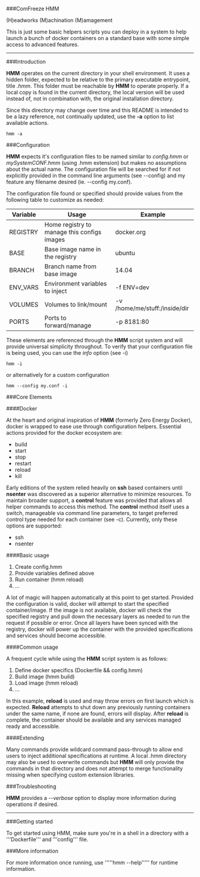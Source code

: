 ###ComFreeze HMM

(H)eadworks (M)achination (M)amagement

This is just some basic helpers scripts you can deploy in a system to help launch a bunch of docker containers on a standard base with some simple access to advanced features.

---

###Introduction

**HMM** operates on the current directory in your shell environment.  It uses a hidden folder, expected to be relative to the primary executable entrypoint, title *.hmm*.  This folder must be reachable by **HMM** to operate properly.  If a local copy is found in the current directory, the local version will be used instead of, not in combination with, the original installation directory.

Since this directory may change over time and this README is intended to be a lazy reference, not continually updated, use the **-a** option to list available actions.

```
hmm -a
```

###Configuration

**HMM** expects it's configuration files to be named similar to *config.hmm* or *mySystemCONF.hmm* (using .hmm extension) but makes no assumptions about the actual name.  The configuration file will be searched for if not explicitly provided in the command line arguments (see --config) and my feature any filename desired (ie. --config my.conf).

The configuration file found or specified should provide values from the following table to customize as needed:

Variable      | Usage         | Example
------------- | ------------- | -------------
 REGISTRY     | Home registry to manage this configs images | docker.org
 BASE         | Base image name in the registry | ubuntu
 BRANCH       | Branch name from base image | 14.04
 ENV_VARS     | Environment variables to inject | -f ENV=dev
 VOLUMES      | Volumes to link/mount | -v /home/me/stuff:/inside/dir
 PORTS        | Ports to forward/manage | -p 8181:80

These elements are referenced through the **HMM** script system and will provide universal simplicity throughout.  To verify that your configuration file is being used, you can use the *info* option (see -i)

```
hmm -i
```

or alternatively for a custom configuration

```
hmm --config my.conf -i
```

###Core Elements

####Docker

At the heart and original inspiration of **HMM** (formerly Zero Energy Docker), docker is wrapped to ease use through configuration helpers.  Essential actions provided for the docker ecosystem are:

* build
* start
* stop
* restart
* reload
* kill

Early editions of the system relied heavily on **ssh** based containers until **nsenter** was discovered as a superior alternative to minimize resources.  To maintain broader support, a **control** feature was provided that allows all helper commands to access this method.  The **control** method itself uses a switch, manageable via command line parameters, to target preferred control type needed for each container (see -c).  Currently, only these options are supported:

* ssh
* nsenter

####Basic usage

1. Create config.hmm
2. Provide variables defined above
3. Run container (hmm reload)
4. ...

A lot of magic will happen automatically at this point to get started.  Provided the configuration is valid, docker will attempt to start the specified container/image.  If the image is not available, docker will check the specified registry and pull down the necessary layers as needed to run the request if possible or error.  Once all layers have been synced with the registry, docker will power up the container with the provided specifications and services should become accessible.

####Common usage

A frequent cycle while using the **HMM** script system is as follows:

1. Define docker specifics (Dockerfile && config.hmm)
2. Build image (hmm build)
3. Load image (hmm reload)
4. ...

In this example, **reload** is used and may throw errors on first launch which is expected.  **Reload** attempts to shut down any previously running containers under the same name, if none are found, errors will display.  After **reload** is complete, the container should be available and any services managed ready and accessible.

####Extending

Many commands provide wildcard command pass-through to allow end users to inject additional specifications at runtime.  A local .hmm directory may also be used to overwrite commands but **HMM** will only provide the commands in that directory and does not attempt to merge functionality missing when specifying custom extension libraries.

###Troubleshooting

**HMM** provides a *--verbose* option to display more information during operations if desired.

---

###Getting started

To get started using HMM, make sure you're in a shell in a directory with a '''Dockerfile''' and '''config''' file.

###More information

For more information once running, use '''''hmm --help''''' for runtime information.